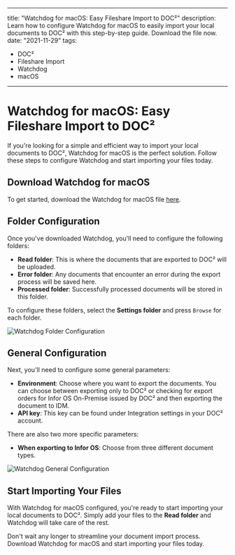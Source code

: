 
---
title: "Watchdog for macOS: Easy Fileshare Import to DOC²"
description: Learn how to configure Watchdog for macOS to easily import your local documents to DOC² with this step-by-step guide. Download the file now.
date: "2021-11-29"
tags:
  - DOC²
  - Fileshare Import
  - Watchdog
  - macOS
---

# Watchdog for macOS: Easy Fileshare Import to DOC²

If you're looking for a simple and efficient way to import your local documents to DOC², Watchdog for macOS is the perfect solution. Follow these steps to configure Watchdog and start importing your files today.

## Download Watchdog for macOS

To get started, download the Watchdog for macOS file [here](insert-download-link). 

## Folder Configuration

Once you've downloaded Watchdog, you'll need to configure the following folders:

* **Read folder**: This is where the documents that are exported to DOC² will be uploaded.
* **Error folder**: Any documents that encounter an error during the export process will be saved here.
* **Processed folder**: Successfully processed documents will be stored in this folder.

To configure these folders, select the **Settings folder** and press `Browse` for each folder.

![Watchdog Folder Configuration](/path/to/image.png "Watchdog Folder Configuration")

## General Configuration

Next, you'll need to configure some general parameters:

* **Environment**: Choose where you want to export the documents. You can choose between exporting only to DOC² or checking for export orders for Infor OS On-Premise issued by DOC² and then exporting the document to IDM.
* **API key**: This key can be found under Integration settings in your DOC² account.

There are also two more specific parameters:

* **When exporting to Infor OS**: Choose from three different document types.

![Watchdog General Configuration](/path/to/image.png "Watchdog General Configuration")

## Start Importing Your Files

With Watchdog for macOS configured, you're ready to start importing your local documents to DOC². Simply add your files to the **Read folder** and Watchdog will take care of the rest.

Don't wait any longer to streamline your document import process. Download Watchdog for macOS and start importing your files today.
